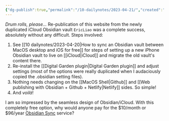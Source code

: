 ```yaml
---
{"dg-publish":true,"permalink":"/10-dailynotes/2023-04-21/","created":"","updated":""}
---
```


_Drum rolls, please..._ Re-publication of this website from the newly duplicated iCloud Obsidian vault `EricLiao` was a complete success, absolutely without any difficult. Steps involved:
1. See [[10 dailynotes/2023-04-20\|How to sync an Obsidian vault between MacOS desktop and iOS for free]] for steps of setting up a new iPhone Obsidian vault to live on [[iCloud\|iCloud]] and migrate the old vault's content there.
2. Re-install the [[Digital Garden plugin\|Digital Garden plugin]] and adjust settings (most of the options were really duplicated when I audaciously copied the .obsidian setting files).
3. Nothing needs changing on the [[MacOS Shell\|Github]]  and [[Web publishing with Obsidian + Github + Netlify\|Netlify]] sides. So simple!
4. And _voilà_!

I am so impressed by the seamless design of Obsidian/iCloud. With this completely free option, why would anyone pay for the $10/month or $96/year [Obsidian Sync](https://obsidian.md/sync) service?